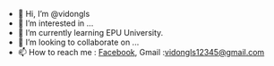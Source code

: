 - 👋 Hi, I’m @vidongls
- 👀 I’m interested in ...
- 🌱 I’m currently learning EPU University.
- 💞️ I’m looking to collaborate on ...
- 📫 How to reach me : <a href="https://www.facebook.com/saboproz/">Facebook</a>, Gmail :vidongls12345@gmail.com 


<!---
vidongls/vidongls is a ✨ special ✨ repository because its `README.md` (this file) appears on your GitHub profile.
You can click the Preview link to take a look at your changes.
--->
